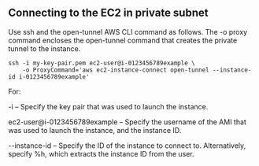 ## Connecting to the EC2 in private subnet
Use ssh and the open-tunnel AWS CLI command as follows. The -o proxy command encloses the open-tunnel command that creates the private tunnel to the instance.

```
ssh -i my-key-pair.pem ec2-user@i-0123456789example \
    -o ProxyCommand='aws ec2-instance-connect open-tunnel --instance-id i-0123456789example'
```
For:

-i – Specify the key pair that was used to launch the instance.

ec2-user@i-0123456789example – Specify the username of the AMI that was used to launch the instance, and the instance ID.

--instance-id – Specify the ID of the instance to connect to. Alternatively, specify %h, which extracts the instance ID from the user.


